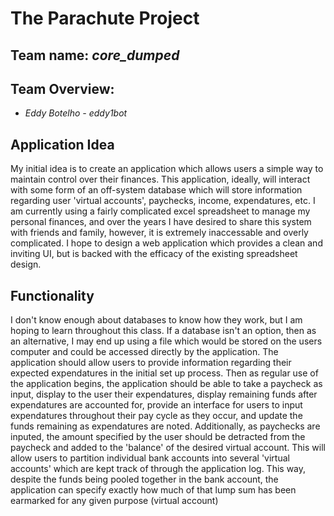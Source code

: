 # The Parachute Project
## Team name: *core_dumped*
## Team Overview:
- *Eddy Botelho - eddy1bot*

## Application Idea
My initial idea is to create an application which allows users a simple way
to maintain control over their finances. This application, ideally, will
interact with some form of an off-system database which will store information
regarding user 'virtual accounts', paychecks, income, expendatures, etc.
I am currently using a fairly complicated excel spreadsheet to manage my
personal finances, and over the years I have desired to share this system
with friends and family, however, it is extremely inaccessable and overly
complicated. I hope to design a web application which provides a clean and
inviting UI, but is backed with the efficacy of the existing spreadsheet design.


## Functionality
I don't know enough about databases to know how they work, but I am hoping
to learn throughout this class. If a database isn't an option, then as an
alternative, I may end up using a file which would be stored on the users
computer and could be accessed directly by the application.
The application should allow users to provide information regarding their
expected expendatures in the initial set up process. Then as regular use of
the application begins, the application should be able to take a paycheck as
input, display to the user their expendatures, display remaining funds after
expendatures are accounted for, provide an interface for users to input
expendatures throughout their pay cycle as they occur, and update the funds
remaining as expendatures are noted. Additionally, as paychecks are inputed,
the amount specified by the user should be detracted from the paycheck and
added to the 'balance' of the desired virtual account. This will allow users to
partition individual bank accounts into several 'virtual accounts' which are
kept track of through the application log. This way, despite the funds being
pooled together in the bank account, the application can specify exactly how
much of that lump sum has been earmarked for any given purpose (virtual account)
